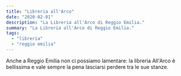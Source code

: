 ```yaml
---
title: "Libreria all'Arco"
date: "2020-02-01"
description: "La Libreria all'Arco di Reggio Emilia."
summary: "La Libreria all'Arco di Reggio Emilia."
tags: 
  - "libreria"
  - "reggio emilia"
---
```


Anche a Reggio Emilia non ci possiamo lamentare: la libreria All'Arco è bellissima e vale sempre la pena lasciarsi perdere tra le sue stanze.